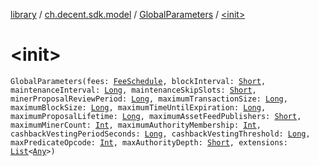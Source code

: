 [library](../../index.md) / [ch.decent.sdk.model](../index.md) / [GlobalParameters](index.md) / [&lt;init&gt;](./-init-.md)

# &lt;init&gt;

`GlobalParameters(fees: `[`FeeSchedule`](../-fee-schedule/index.md)`, blockInterval: `[`Short`](https://kotlinlang.org/api/latest/jvm/stdlib/kotlin/-short/index.html)`, maintenanceInterval: `[`Long`](https://kotlinlang.org/api/latest/jvm/stdlib/kotlin/-long/index.html)`, maintenanceSkipSlots: `[`Short`](https://kotlinlang.org/api/latest/jvm/stdlib/kotlin/-short/index.html)`, minerProposalReviewPeriod: `[`Long`](https://kotlinlang.org/api/latest/jvm/stdlib/kotlin/-long/index.html)`, maximumTransactionSize: `[`Long`](https://kotlinlang.org/api/latest/jvm/stdlib/kotlin/-long/index.html)`, maximumBlockSize: `[`Long`](https://kotlinlang.org/api/latest/jvm/stdlib/kotlin/-long/index.html)`, maximumTimeUntilExpiration: `[`Long`](https://kotlinlang.org/api/latest/jvm/stdlib/kotlin/-long/index.html)`, maximumProposalLifetime: `[`Long`](https://kotlinlang.org/api/latest/jvm/stdlib/kotlin/-long/index.html)`, maximumAssetFeedPublishers: `[`Short`](https://kotlinlang.org/api/latest/jvm/stdlib/kotlin/-short/index.html)`, maximumMinerCount: `[`Int`](https://kotlinlang.org/api/latest/jvm/stdlib/kotlin/-int/index.html)`, maximumAuthorityMembership: `[`Int`](https://kotlinlang.org/api/latest/jvm/stdlib/kotlin/-int/index.html)`, cashbackVestingPeriodSeconds: `[`Long`](https://kotlinlang.org/api/latest/jvm/stdlib/kotlin/-long/index.html)`, cashbackVestingThreshold: `[`Long`](https://kotlinlang.org/api/latest/jvm/stdlib/kotlin/-long/index.html)`, maxPredicateOpcode: `[`Int`](https://kotlinlang.org/api/latest/jvm/stdlib/kotlin/-int/index.html)`, maxAuthorityDepth: `[`Short`](https://kotlinlang.org/api/latest/jvm/stdlib/kotlin/-short/index.html)`, extensions: `[`List`](https://kotlinlang.org/api/latest/jvm/stdlib/kotlin.collections/-list/index.html)`<`[`Any`](https://kotlinlang.org/api/latest/jvm/stdlib/kotlin/-any/index.html)`>)`